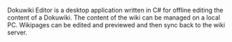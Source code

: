 Dokuwiki Editor is a desktop application written in C# for offline editing the content of a Dokuwiki.
The content of the wiki can be managed on a local PC. Wikipages can be edited and previewed and then sync back to the wiki server.